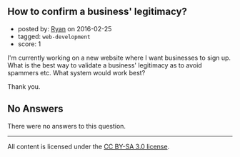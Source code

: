 ## How to confirm a business' legitimacy?

- posted by: [Ryan](https://stackexchange.com/users/1848211/ryan) on 2016-02-25
- tagged: `web-development`
- score: 1

I'm currently working on a new website where I want businesses to sign up. What is the best way to validate a business' legitimacy as to avoid spammers etc. What system would work best?

Thank you.

## No Answers

There were no answers to this question.


---

All content is licensed under the [CC BY-SA 3.0 license](https://creativecommons.org/licenses/by-sa/3.0/).
